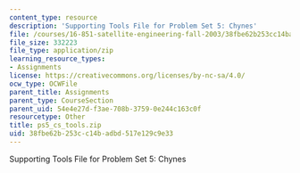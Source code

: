 ```yaml
---
content_type: resource
description: 'Supporting Tools File for Problem Set 5: Chynes'
file: /courses/16-851-satellite-engineering-fall-2003/38fbe62b253cc14badbd517e129c9e33_ps5_cs_tools.zip
file_size: 332223
file_type: application/zip
learning_resource_types:
- Assignments
license: https://creativecommons.org/licenses/by-nc-sa/4.0/
ocw_type: OCWFile
parent_title: Assignments
parent_type: CourseSection
parent_uid: 54e4e27d-f3ae-708b-3759-0e244c163c0f
resourcetype: Other
title: ps5_cs_tools.zip
uid: 38fbe62b-253c-c14b-adbd-517e129c9e33
---
```

Supporting Tools File for Problem Set 5: Chynes